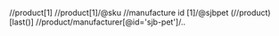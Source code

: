//product[1]
//product[1]/@sku
//manufacture id [1]/@sjbpet
(//product)[last()]
//product/manufacturer[@id='sjb-pet']/..